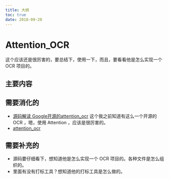 ```yaml
---
title: 大纲
toc: true
date: 2018-09-20
---
```

# Attention_OCR

这个应该还是很厉害的，要总结下，使用一下，而且，要看看他是怎么实现一个 OCR 项目的。

## 主要内容






## 需要消化的

- [源码解读 Google开源的attention_ocr](https://zhuanlan.zhihu.com/p/44660574) 这个我之前知道有这么一个开源的 OCR ，嗯，使用 Attention ，应该是很厉害的。
- [attention_ocr](https://github.com/tensorflow/models/tree/master/research/attention_ocr)


## 需要补充的

- 源码要仔细看下，想知道他是怎么实现一个 OCR 项目的。各种文件是怎么组织的。
- 里面有没有打标工具？想知道他的打标工具是怎么做的。
